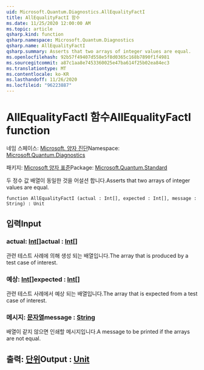 ```yaml
---
uid: Microsoft.Quantum.Diagnostics.AllEqualityFactI
title: AllEqualityFactI 함수
ms.date: 11/25/2020 12:00:00 AM
ms.topic: article
qsharp.kind: function
qsharp.namespace: Microsoft.Quantum.Diagnostics
qsharp.name: AllEqualityFactI
qsharp.summary: Asserts that two arrays of integer values are equal.
ms.openlocfilehash: 92b57f49407d558e5f8d0365c168b7890f1f4981
ms.sourcegitcommit: a87c1aa8e7453360025e47ba614f25b02ea84ec3
ms.translationtype: MT
ms.contentlocale: ko-KR
ms.lasthandoff: 11/26/2020
ms.locfileid: "96223887"
---
```

# <a name="allequalityfacti-function"></a><span data-ttu-id="268db-102">AllEqualityFactI 함수</span><span class="sxs-lookup"><span data-stu-id="268db-102">AllEqualityFactI function</span></span>

<span data-ttu-id="268db-103">네임 스페이스: [Microsoft. 양자 진단](xref:Microsoft.Quantum.Diagnostics)</span><span class="sxs-lookup"><span data-stu-id="268db-103">Namespace: [Microsoft.Quantum.Diagnostics](xref:Microsoft.Quantum.Diagnostics)</span></span>

<span data-ttu-id="268db-104">패키지: [Microsoft 양자 표준](https://nuget.org/packages/Microsoft.Quantum.Standard)</span><span class="sxs-lookup"><span data-stu-id="268db-104">Package: [Microsoft.Quantum.Standard](https://nuget.org/packages/Microsoft.Quantum.Standard)</span></span>


<span data-ttu-id="268db-105">두 정수 값 배열이 동일한 것을 어설션 합니다.</span><span class="sxs-lookup"><span data-stu-id="268db-105">Asserts that two arrays of integer values are equal.</span></span>

```qsharp
function AllEqualityFactI (actual : Int[], expected : Int[], message : String) : Unit
```


## <a name="input"></a><span data-ttu-id="268db-106">입력</span><span class="sxs-lookup"><span data-stu-id="268db-106">Input</span></span>

### <a name="actual--int"></a><span data-ttu-id="268db-107">actual: [Int](xref:microsoft.quantum.lang-ref.int)[]</span><span class="sxs-lookup"><span data-stu-id="268db-107">actual : [Int](xref:microsoft.quantum.lang-ref.int)[]</span></span>

<span data-ttu-id="268db-108">관련 테스트 사례에 의해 생성 되는 배열입니다.</span><span class="sxs-lookup"><span data-stu-id="268db-108">The array that is produced by a test case of interest.</span></span>


### <a name="expected--int"></a><span data-ttu-id="268db-109">예상: [Int](xref:microsoft.quantum.lang-ref.int)[]</span><span class="sxs-lookup"><span data-stu-id="268db-109">expected : [Int](xref:microsoft.quantum.lang-ref.int)[]</span></span>

<span data-ttu-id="268db-110">관련 테스트 사례에서 예상 되는 배열입니다.</span><span class="sxs-lookup"><span data-stu-id="268db-110">The array that is expected from a test case of interest.</span></span>


### <a name="message--string"></a><span data-ttu-id="268db-111">메시지: [문자열](xref:microsoft.quantum.lang-ref.string)</span><span class="sxs-lookup"><span data-stu-id="268db-111">message : [String](xref:microsoft.quantum.lang-ref.string)</span></span>

<span data-ttu-id="268db-112">배열이 같지 않으면 인쇄할 메시지입니다.</span><span class="sxs-lookup"><span data-stu-id="268db-112">A message to be printed if the arrays are not equal.</span></span>



## <a name="output--unit"></a><span data-ttu-id="268db-113">출력: [단위](xref:microsoft.quantum.lang-ref.unit)</span><span class="sxs-lookup"><span data-stu-id="268db-113">Output : [Unit](xref:microsoft.quantum.lang-ref.unit)</span></span>

